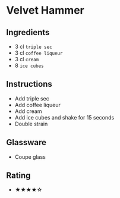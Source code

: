 # Velvet Hammer

## Ingredients
- 3 cl `triple sec`
- 3 cl `coffee liqueur`
- 3 cl `cream`
- 8 `ice cubes`

## Instructions
- Add triple sec
- Add coffee liqueur
- Add cream
- Add ice cubes and shake for 15 seconds
- Double strain

## Glassware
- Coupe glass

## Rating
- ★★★★☆